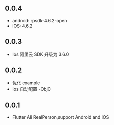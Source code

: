 ## 0.0.4

- android: rpsdk-4.6.2-open
- iOS: 4.6.2

## 0.0.3

- Ios 阿里云 SDK 升级为 3.6.0

## 0.0.2

- 优化 example
- Ios 自动配置 -ObjC

## 0.0.1

- Flutter Ali RealPerson,support Android and IOS

